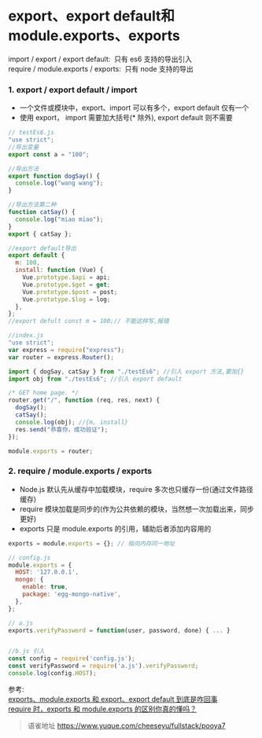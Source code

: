 # export、export default和module.exports、exports
import / export / export default:  只有 es6 支持的导出引入  
require / module.exports / exports:  只有 node 支持的导出

### 1. export / export default / import

- 一个文件或模块中，export、import 可以有多个，export default 仅有一个
- 使用 export， import 需要加大括号(\* 除外), export default 则不需要

```javascript
// testEs6.js
"use strict";
//导出变量
export const a = "100";

//导出方法
export function dogSay() {
  console.log("wang wang");
}

//导出方法第二种
function catSay() {
  console.log("miao miao");
}
export { catSay };

//export default导出
export default {
  m: 100,
  install: function (Vue) {
    Vue.prototype.$api = api;
    Vue.prototype.$get = get;
    Vue.prototype.$post = post;
    Vue.prototype.$log = log;
  },
};
//export defult const m = 100;// 不能这样写,报错
```

```javascript
//index.js
"use strict";
var express = require("express");
var router = express.Router();

import { dogSay, catSay } from "./testEs6"; //引入 export 方法,要加{}
import obj from "./testEs6"; //引入 export default

/* GET home page. */
router.get("/", function (req, res, next) {
  dogSay();
  catSay();
  console.log(obj); //{m, install}
  res.send("恭喜你，成功验证");
});

module.exports = router;
```

### 2. require / module.exports / exports

- Node.js 默认先从缓存中加载模块，require 多次也只缓存一份(通过文件路径缓存)
- require 模块加载是同步的(作为公共依赖的模块，当然想一次加载出来，同步更好)
- exports 只是 module.exports 的引用，辅助后者添加内容用的

```javascript
exports = module.exports = {}; // 指向内存同一地址

// config.js
module.exports = {
  HOST: '127.0.0.1',
  mongo: {
    enable: true,
    package: 'egg-mongo-native',
  },
};

// a.js
exports.verifyPassword = function(user, password, done) { ... }


//b.js 引入
const config = require('config.js');
const verifyPassword = require('a.js').verifyPassword;
console.log(config.HOST);
```

参考:   
[exports、module.exports 和 export、export default 到底是咋回事](https://juejin.im/post/597ec55a51882556a234fcef)  
[require 时，exports 和 module.exports 的区别你真的懂吗？](https://juejin.im/post/5d5639c7e51d453b5c1218b4)
  
> 语雀地址 https://www.yuque.com/cheeseyu/fullstack/pooya7
